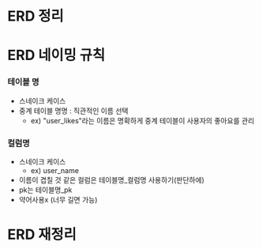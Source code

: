 # ERD 정리

# ERD 네이밍 규칙

### 테이블 명

- 스네이크 케이스
- 중계 테이블 명명 : 직관적인 이름 선택
    - ex) "user_likes"라는 이름은 명확하게 중계 테이블이 사용자의 좋아요를 관리

### 컬럼명

- 스네이크 케이스
    - ex) user_name
- 이름이 겹칠 것 같은 컬럼은 테이블명_컬럼명 사용하기(판단하에)
- pk는 테이블명_pk
- 약어사용x (너무 길면 가능)

# ERD 재정리
